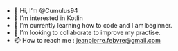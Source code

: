 - 👋 Hi, I’m @Cumulus94
- 👀 I’m interested in Kotlin
- 🌱 I’m currently learning how to code and I am beginner.
- 💞️ I’m looking to collaborate to improve my practise.
- 📫 How to reach me : jeanpierre.febvre@gmail.com

<!---
Cumulus94/Cumulus94 is a ✨ special ✨ repository because its `README.md` (this file) appears on your GitHub profile.
You can click the Preview link to take a look at your changes.
--->
